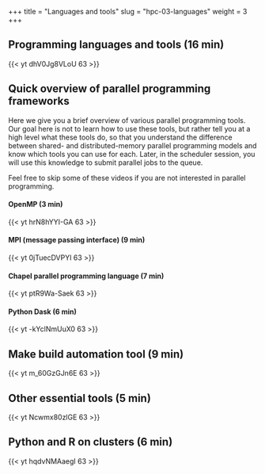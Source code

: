 +++
title = "Languages and tools"
slug = "hpc-03-languages"
weight = 3
+++

## Programming languages and tools (16 min)

<!-- 03a-languages.mp4 -->
{{< yt dhV0Jg8VLoU 63 >}}

## Quick overview of parallel programming frameworks

Here we give you a brief overview of various parallel programming tools. Our goal here is not to learn how to use these
tools, but rather tell you at a high level what these tools do, so that you understand the difference between shared-
and distributed-memory parallel programming models and know which tools you can use for each. Later, in the scheduler
session, you will use this knowledge to submit parallel jobs to the queue.

Feel free to skip some of these videos if you are not interested in parallel programming.

#### OpenMP (3 min)

<!-- 03b-openmp.mp4 -->
{{< yt hrN8hYYI-GA 63 >}}

#### MPI (message passing interface) (9 min)

<!-- 03c-mpi.mp4 -->
{{< yt 0jTuecDVPYI 63 >}}

#### Chapel parallel programming language (7 min)

<!-- 03d-chapel.mp4 -->
{{< yt ptR9Wa-Saek 63 >}}

#### Python Dask (6 min)

<!-- 03e-dask.mp4 -->
{{< yt -kYclNmUuX0 63 >}}

## Make build automation tool (9 min)

<!-- 03f-make.mp4 -->
{{< yt m_60GzGJn6E 63 >}}

## Other essential tools (5 min)

<!-- 03g-other.mp4 -->
{{< yt Ncwmx80zlGE 63 >}}

## Python and R on clusters (6 min)

<!-- 03h-python.mp4 -->
{{< yt hqdvNMAaegI 63 >}}
